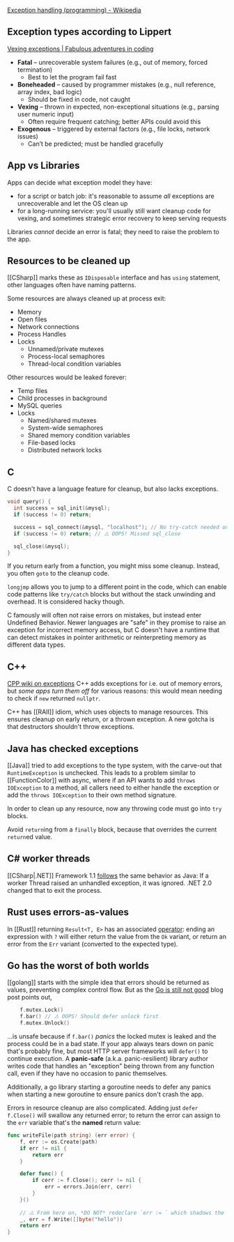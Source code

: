 [Exception handling (programming) - Wikipedia](https://en.wikipedia.org/wiki/Exception_handling_(programming))

## Exception types according to Lippert
[Vexing exceptions | Fabulous adventures in coding](https://ericlippert.com/2008/09/10/vexing-exceptions/)
- **Fatal** – unrecoverable system failures (e.g., out of memory, forced termination)
	- Best to let the program fail fast
- **Boneheaded** – caused by programmer mistakes (e.g., null reference, array index, bad logic)
	- Should be fixed in code, not caught
- **Vexing** – thrown in expected, non-exceptional situations (e.g., parsing user numeric input)
	- Often require frequent catching; better APIs could avoid this
- **Exogenous** – triggered by external factors (e.g., file locks, network issues)
	- Can’t be predicted; must be handled gracefully

## App vs Libraries
Apps can decide what exception model they have:
- for a script or batch job: it's reasonable to assume *all* exceptions are unrecoverable and let the OS clean up
- for a long-running service: you'll usually still want cleanup code for vexing, and sometimes strategic error recovery to keep serving requests

Libraries *cannot* decide an error is fatal; they need to raise the problem to the app.

## Resources to be cleaned up
[[CSharp]] marks these as `IDisposable` interface and has `using` statement, other languages often have naming patterns.

Some resources are always cleaned up at process exit:
- Memory
- Open files
- Network connections
- Process Handles
- Locks
  - Unnamed/private mutexes
  - Process-local semaphores
  - Thread-local condition variables

Other resources would be leaked forever:
- Temp files
- Child processes in background
- MySQL queries
- Locks
  - Named/shared mutexes
  - System-wide semaphores
  - Shared memory condition variables
  - File-based locks
  - Distributed network locks

## C
C doesn't have a language feature for cleanup, but also lacks exceptions.
```C
void query() {
  int success = sql_init(&mysql);
  if (success != 0) return;

  success = sql_connect(&mysql, "localhost"); // No try-catch needed on this line
  if (success != 0) return; // ⚠️ OOPS! Missed sql_close

  sql_close(&mysql);
}
```
If you return early from a function, you might miss some cleanup. Instead, you often `goto` to the cleanup code.

`longjmp` allows you to jump to a different point in the code, which can enable code patterns like `try/catch` blocks but without the stack unwinding and overhead. It is considered hacky though.

C famously will often not raise errors on mistakes, but instead enter Undefined Behavior. Newer languages are "safe" in they promise to raise an exception for incorrect memory access, but C doesn't have a runtime that can detect mistakes in pointer arithmetic or reinterpreting memory as different data types. 
## C++
[CPP wiki on exceptions](https://en.cppreference.com/w/cpp/language/exceptions)
C++ adds exceptions for i.e. out of memory errors, but *some apps turn them off* for various reasons: this would mean needing to check if `new` returned `nullptr`.

C++ has [[RAII]] idiom, which uses objects to manage resources. This ensures cleanup on early return, or a thrown exception.
A new gotcha is that destructors shouldn't throw exceptions.
## Java has checked exceptions
[[Java]] tried to add exceptions to the type system, with the carve-out that `RuntimeException` is unchecked. This leads to a problem similar to [[FunctionColor]] with async, where if an API wants to add `throws IOException` to a method, all callers need to either handle the exception or add the `throws IOException` to their own method signature.

In order to clean up any resource, now any throwing code must go into `try` blocks.

Avoid `return`ing from a `finally` block, because that overrides the current `return`ed value. 
## C# worker threads
[[CSharp|.NET]] Framework 1.1 [follows](https://learn.microsoft.com/en-us/troubleshoot/developer/webapps/aspnet/performance/exceptions-cause-apps-quit) the same behavior as Java: If a worker Thread raised an unhandled exception, it was ignored.
.NET 2.0 changed that to exit the process.
## Rust uses errors-as-values
In [[Rust]] returning `Result<T, E>` has an associated [operator](https://doc.rust-lang.org/book/ch09-02-recoverable-errors-with-result.html#a-shortcut-for-propagating-errors-the--operator): ending an expression with `?` will either return the value from the `Ok` variant, or return an error from the `Err` variant (converted to the expected type).
## Go has the worst of both worlds
[[golang]] starts with the simple idea that errors should be returned as values, preventing complex control flow.
But as the [Go is still not good](https://blog.habets.se/2025/07/Go-is-still-not-good.html) blog post points out,
```go
    f.mutex.Lock()
    f.bar() // ⚠️ OOPS! Should defer unlock first
    f.mutex.Unlock()
```
...is unsafe because if `f.bar()` *panics* the locked mutex is leaked and the process could be in a bad state. If your app always tears down on panic that's probably fine, but most HTTP server frameworks will `defer()` to continue execution. A **panic-safe** (a.k.a. panic-resilient) library author writes code that handles an "exception" being thrown from any function call, even if they have no occasion to panic themselves.

Additionally, a go library starting a goroutine needs to defer any panics when starting a new goroutine to ensure panics don't crash the app.

Errors in resource cleanup are also complicated. Adding just `defer f.Close()` will swallow any returned error; to return the error can assign to the `err` variable that's the **named** return value:
```go
func writeFile(path string) (err error) {
    f, err := os.Create(path)
    if err != nil {
        return err
    }

    defer func() {
        if cerr := f.Close(); cerr != nil {
            err = errors.Join(err, cerr)
        }
    }()
    
    // ⚠️ From here on, *DO NOT* redeclare `err := ` which shadows the named return
    _, err = f.Write([]byte("hello"))
    return err
}
```
